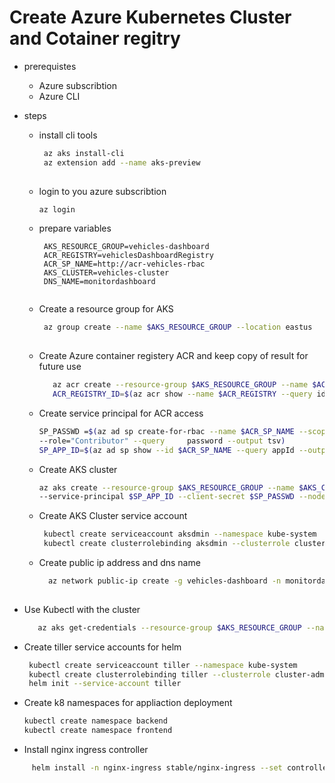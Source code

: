 
# Create Azure Kubernetes Cluster and Cotainer regitry
 - prerequistes 
   - Azure subscribtion
   - Azure CLI
 - steps
 
   - install cli tools
      ```bash 
       az aks install-cli
       az extension add --name aks-preview
       
   - login to you azure subscribtion
      ```bash 
      az login 
   - prepare variables 
     ```bahs 
      AKS_RESOURCE_GROUP=vehicles-dashboard
      ACR_REGISTRY=vehiclesDashboardRegistry
      ACR_SP_NAME=http://acr-vehicles-rbac
      AKS_CLUSTER=vehicles-cluster
      DNS_NAME=monitordashboard
      
   - Create a resource group for AKS
      ```bash
       az group create --name $AKS_RESOURCE_GROUP --location eastus
       
   - Create  Azure container registery ACR and keep copy of result for future use
      ```bash
         az acr create --resource-group $AKS_RESOURCE_GROUP --name $ACR_REGISTRY --sku Standard
         ACR_REGISTRY_ID=$(az acr show --name $ACR_REGISTRY --query id --output tsv)
   
   - Create service principal for ACR access
       ```bash
       SP_PASSWD =$(az ad sp create-for-rbac --name $ACR_SP_NAME --scopes $ACR_REGISTRY_ID \
       --role="Contributor" --query     password --output tsv)
       SP_APP_ID=$(az ad sp show --id $ACR_SP_NAME --query appId --output tsv)
       
   - Create AKS cluster 
      ```bash 
      az aks create --resource-group $AKS_RESOURCE_GROUP --name $AKS_CLUSTER \
      --service-principal $SP_APP_ID --client-secret $SP_PASSWD --node-count 1 --generate-ssh-keys --node-resource-group  $AKS_RESOURCE_GROUP
   - Create AKS Cluster service account 
      ```bash
       kubectl create serviceaccount aksdmin --namespace kube-system
       kubectl create clusterrolebinding aksdmin --clusterrole cluster-admin --serviceaccount=kube-system:aksdmin
   - Create public ip address and dns name
     ````bash
       az network public-ip create -g vehicles-dashboard -n monitordashboardip --allocation-method Static --dns-name $DNS_NAME
      
  - Use Kubectl with the cluster  
    ```bash
       az aks get-credentials --resource-group $AKS_RESOURCE_GROUP --name $AKS_CLUSTER
  - Create tiller service accounts for helm
      ```bash
       kubectl create serviceaccount tiller --namespace kube-system
       kubectl create clusterrolebinding tiller --clusterrole cluster-admin --serviceaccount=kube-system:tiller
       helm init --service-account tiller

  - Create k8 namespaces for appliaction deployment
     ```bash
     kubectl create namespace backend
     kubectl create namespace frontend
     
  - Install nginx ingress controller 
   ````bash 
        helm install -n nginx-ingress stable/nginx-ingress --set controller.service.loadBalancerIP="13.72.68.241" --set serviceAccount.name="ngnix-ingress" --namespace kube-system --set serviceAccount.create=false --set nodeSelector."beta.kubernetes.io/os"=linux
